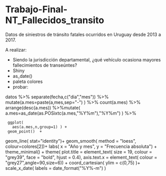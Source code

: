 # Trabajo-Final-NT_Fallecidos_transito
Datos de siniestros de tránsito fatales ocurridos en Uruguay desde 2013 a 2017.



A realizar:

- Siendo la jurisdicción departamental, ¿qué vehículo ocasiona mayores fallecimientos de transeúntes?
- Shiny
- as_date()
- paleta colores
- probar:

datos %>% separate(fecha,c("dia","mes")) %>% 
  mutate(a.mes=paste(a,mes,sep="-") ) %>%
  count(a.mes) %>% arrange(desc(a.mes)) %>%mutate(  a.mes=as_date(as.POSixtc(a.mes,"%Y%m"),"%Y%m")  )  %>%

     ggplot( 
       aes(a.mes,n,group=1) ) + 
     geom_point()  + 
  geom_line(
    stat="identity")+ 
  geom_smooth(
    method = "loess",
    colour=colores[2])+
     labs(
         x = "Año y mes",
         y = "Frecuencia absoluta") +
     theme_minimal() +
     theme(
         plot.title = element_text(
             size = 19,
             colour = "grey39",
             face = "bold",
             hjust = 0.4),
         axis.text.x =   element_text(
             colour = "grey27",angle=90,size=6)) +
  coord_cartesian( ylim = c(0,75)  )+ scale_x_date( labels = date_format("%Y%-m") ) 
